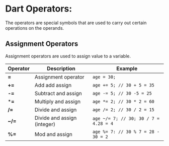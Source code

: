 # Dart Operators:

The operators are special symbols that are used to carry out certain operations on the operands.

## Assignment Operators

Assignment operators are used to assign value to a variable.

| Operator      | Description                 | Example                               |
|---------------|-----------------------------|---------------------------------------|
| **=**         | Assignment operator         | `age = 30;`                           |
| **+=**        | Add add assign              | `age += 5; // 30 + 5 = 35`            |
| **-=**        | Subtract and assign         | `age -= 5; // 30 -5 = 25`             |
| ***=**        | Multiply and assign         | `age *= 2; // 30 * 2 = 60`            |
| **/=**        | Divide and assign           | `age /= 2; // 30 / 2 = 15`            |
| **~/=**       | Divide and assign (integer) | `age ~/= 7; // 30; 30 / 7 = 4.28 = 4` |
| **%=**        | Mod and assign              | `age %= 7: // 30 % 7 = 28 - 30 = 2`   |